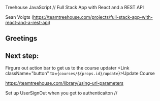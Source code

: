 Treehouse JavaScript // Full Stack App with React and a REST API

Sean Voigts (https://teamtreehouse.com/projects/full-stack-app-with-react-and-a-rest-api)

## Greetings

## Next step:

Firgure out action bar to get us to the course updater <Link className="button" to={`courses/${props.id}/update`}>Update Course</Link> 

https://teamtreehouse.com/library/using-url-parameters

Set up UserSignOut when you get to authenticaiton 
//<Route path="/signout" component={UserSignOut} />